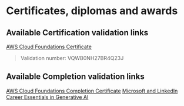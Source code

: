# Certificates, diplomas and awards

## Available Certification validation links
[AWS Cloud Foundations Certificate](https://aw.certmetrics.com/amazon/public/verification.aspx)
> Validation number: VQWB0NH27BR4Q23J

## Available Completion validation links
[AWS Cloud Foundations Completion Certificate](https://www.credly.com/badges/d6833ed9-0345-472a-8021-6719df890d45/print)
[Microsoft and LinkedIn Career Essentials in Generative AI](https://www.linkedin.com/learning/certificates/92ded5852030fe5d34f1b6bd60eac388fe841030d68f93b737281984ab3cc95d)
